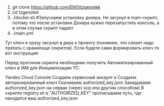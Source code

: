 1. git clone https://github.com/Eliti1/tzgenotek  
2. cd tzgenotek  
3. ./docker.sh #Запускаем установку докера. Не засунул в main-скрипт, потому что после установки Докера нужно перезапустить консоль, а в этом случае скрипт падает  
4. ./main.yml

Тут ключ я сразу засунул в диру к проекту (понимаю, что секрет надо прятать с хранилище секретов). Если будете сами формировать ключ то вот инструкция:

Перед прогоном скрипта необходимо получить Автоматизированный ключ в IAM для Инициализации YC:

Yandex Cloud Console
Создаем сервисный аккаунт и Создаем авторизированный ключ
Скачиваем authorized_key.json
Закидываем authorized_key.json на сервак (через scp или другим способом)
В скрипте registry.sh в "AUTHORIZED_KEY" прописываем путь, где находится ваш authorized_key.json
